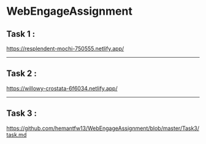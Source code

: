 # WebEngageAssignment
## Task 1 : 

https://resplendent-mochi-750555.netlify.app/

<hr/>

## Task 2 :
https://willowy-crostata-6f6034.netlify.app/

<hr/>

## Task 3 :
https://github.com/hemantfw13/WebEngageAssignment/blob/master/Task3/task.md



